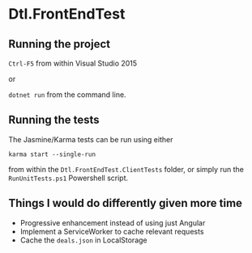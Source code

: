# Dtl.FrontEndTest

## Running the project

`Ctrl-F5` from within Visual Studio 2015

or

`dotnet run` from the command line.

## Running the tests

The Jasmine/Karma tests can be run using either 

`karma start --single-run` 

from within the `Dtl.FrontEndTest.ClientTests` folder,
 or simply run the `RunUnitTests.ps1` Powershell script.


## Things I would do differently given more time

* Progressive enhancement instead of using just Angular
* Implement a ServiceWorker to cache relevant requests
* Cache the `deals.json` in LocalStorage

